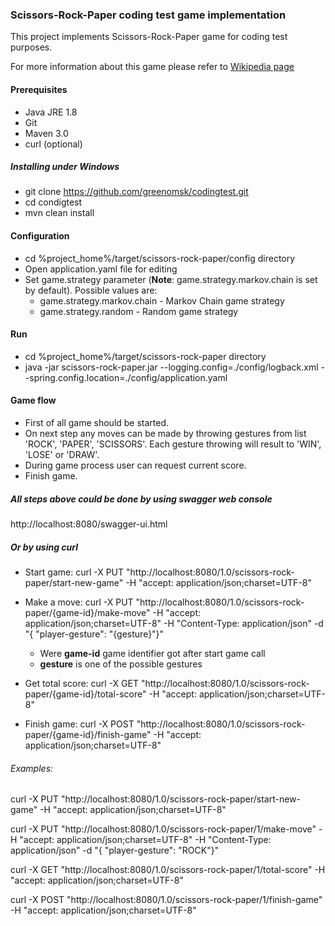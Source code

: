 ### Scissors-Rock-Paper coding test game implementation

This project implements Scissors-Rock-Paper game for coding test purposes.

For more information about this game please refer to [Wikipedia page](https://en.wikipedia.org/wiki/Rock%E2%80%93paper%E2%80%93scissors)

#### Prerequisites
* Java JRE 1.8
* Git
* Maven 3.0
* curl (optional)

##### Installing under Windows

* git clone https://github.com/greenomsk/codingtest.git
* cd condigtest
* mvn clean install

#### Configuration

* cd %project_home%/target/scissors-rock-paper/config directory
* Open application.yaml file for editing
* Set game.strategy parameter (**Note**: game.strategy.markov.chain is set by default). Possible values are:
  * game.strategy.markov.chain - Markov Chain game strategy
  * game.strategy.random - Random game strategy
 
#### Run
* cd %project_home%/target/scissors-rock-paper directory
* java -jar scissors-rock-paper.jar --logging.config=./config/logback.xml --spring.config.location=./config/application.yaml

#### Game flow
* First of all game should be started.
* On next step any moves can be made by throwing gestures from list 'ROCK', 'PAPER', 'SCISSORS'.
Each gesture throwing will result to 'WIN', 'LOSE' or 'DRAW'.
* During game process user can request current score.
* Finish game.

##### All steps above could be done by using swagger web console
http://localhost:8080/swagger-ui.html

##### Or by using curl
* Start game: curl -X PUT "http://localhost:8080/1.0/scissors-rock-paper/start-new-game" -H "accept: application/json;charset=UTF-8"

* Make a move: curl -X PUT "http://localhost:8080/1.0/scissors-rock-paper/{game-id}/make-move" -H "accept: application/json;charset=UTF-8" -H "Content-Type: application/json" -d "{ \"player-gesture\": \"{gesture}\"}"
  * Were **game-id** game identifier got after start game call
  * **gesture** is one of the possible gestures 

* Get total score: curl -X GET "http://localhost:8080/1.0/scissors-rock-paper/{game-id}/total-score" -H "accept: application/json;charset=UTF-8"

* Finish game: curl -X POST "http://localhost:8080/1.0/scissors-rock-paper/{game-id}/finish-game" -H "accept: application/json;charset=UTF-8"

###### Examples:
curl -X PUT "http://localhost:8080/1.0/scissors-rock-paper/start-new-game" -H "accept: application/json;charset=UTF-8"

curl -X PUT "http://localhost:8080/1.0/scissors-rock-paper/1/make-move" -H "accept: application/json;charset=UTF-8" -H "Content-Type: application/json" -d "{ \"player-gesture\": \"ROCK\"}"

curl -X GET "http://localhost:8080/1.0/scissors-rock-paper/1/total-score" -H "accept: application/json;charset=UTF-8"

curl -X POST "http://localhost:8080/1.0/scissors-rock-paper/1/finish-game" -H "accept: application/json;charset=UTF-8"

